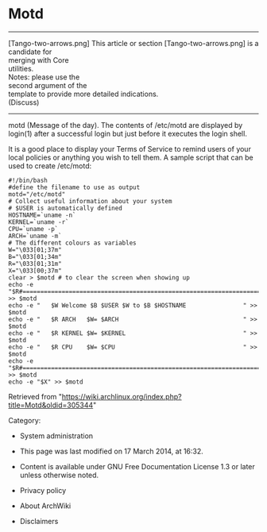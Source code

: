 Motd
====

  ------------------------ ------------------------ ------------------------
  [Tango-two-arrows.png]   This article or section  [Tango-two-arrows.png]
                           is a candidate for       
                           merging with Core        
                           utilities.               
                           Notes: please use the    
                           second argument of the   
                           template to provide more 
                           detailed indications.    
                           (Discuss)                
  ------------------------ ------------------------ ------------------------

motd (Message of the day). The contents of /etc/motd are displayed by
login(1) after a successful login but just before it executes the login
shell.

It is a good place to display your Terms of Service to remind users of
your local policies or anything you wish to tell them. A sample script
that can be used to create /etc/motd:

    #!/bin/bash
    #define the filename to use as output
    motd="/etc/motd"
    # Collect useful information about your system
    # $USER is automatically defined
    HOSTNAME=`uname -n`
    KERNEL=`uname -r`
    CPU=`uname -p`
    ARCH=`uname -m`
    # The different colours as variables
    W="\033[01;37m"
    B="\033[01;34m"
    R="\033[01;31m" 
    X="\033[00;37m"
    clear > $motd # to clear the screen when showing up
    echo -e "$R#=============================================================================#" >> $motd
    echo -e "	$W Welcome $B $USER $W to $B $HOSTNAME                " >> $motd
    echo -e "	$R ARCH   $W= $ARCH                                   " >> $motd
    echo -e "	$R KERNEL $W= $KERNEL                                 " >> $motd
    echo -e "	$R CPU    $W= $CPU                                    " >> $motd
    echo -e "$R#=============================================================================#" >> $motd
    echo -e "$X" >> $motd

Retrieved from
"https://wiki.archlinux.org/index.php?title=Motd&oldid=305344"

Category:

-   System administration

-   This page was last modified on 17 March 2014, at 16:32.
-   Content is available under GNU Free Documentation License 1.3 or
    later unless otherwise noted.
-   Privacy policy
-   About ArchWiki
-   Disclaimers
